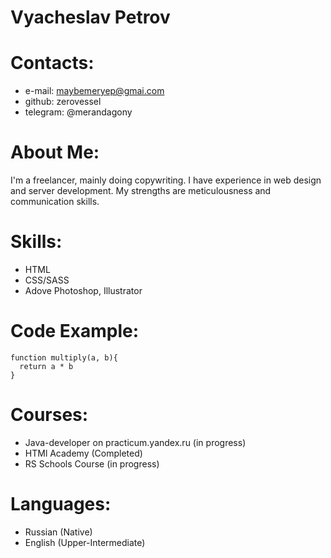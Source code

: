 # Vyacheslav Petrov
# Contacts: 
* e-mail: maybemeryep@gmai.com
* github: zerovessel
* telegram: @merandagony
# About Me:
I'm a freelancer, mainly doing copywriting. I have experience in web design and server development. My strengths are meticulousness and communication skills. 
# Skills:
* HTML
* CSS/SASS
* Adove Photoshop, Illustrator
# Code Example:
```
function multiply(a, b){
  return a * b
}
```
# Courses:
* Java-developer on practicum.yandex.ru (in progress)
* HTMl Academy (Completed)
* RS Schools Course (in progress)
# Languages: 
* Russian (Native)
* English (Upper-Intermediate)
